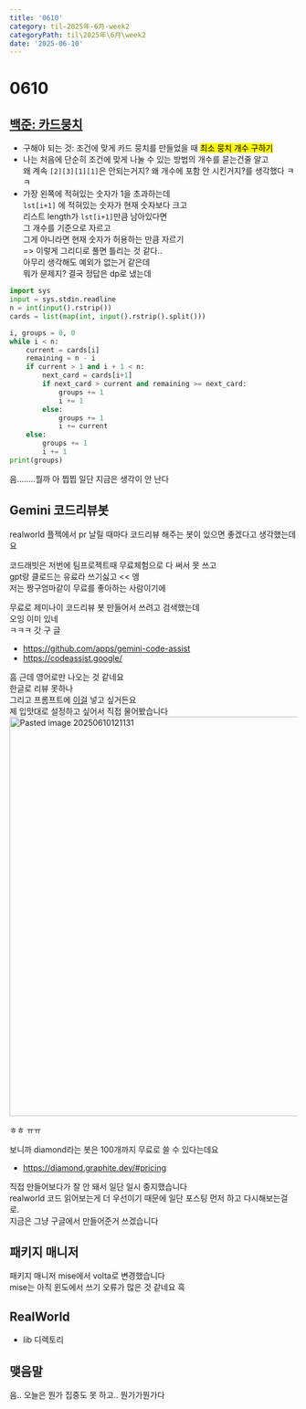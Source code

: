 ```yaml
---
title: '0610'
category: til-2025年-6月-week2
categoryPath: til\2025年\6月\week2
date: '2025-06-10'
---
```

# 0610
## [백준: 카드뭉치](https://www.acmicpc.net/problem/33886)  
- 구해야 되는 것: 조건에 맞게 카드 뭉치를 만들었을 때 <mark>최소 뭉치 개수 구하기</mark>  
- 나는 처음에 단순히 조건에 맞게 나눌 수 있는 방법의 개수를 묻는건줄 알고   
  왜 계속 `[2][3][1][1]`은 안되는거지? 왜 개수에 포함 안 시킨거지?를 생각했다 ㅋㅋ  
- 가장 왼쪽에 적혀있는 숫자가 1을 초과하는데   
  `lst[i+1]` 에 적혀있는 숫자가 현재 숫자보다 크고   
  리스트 length가 `lst[i+1]`만큼 남아있다면  
  그 개수를 기준으로 자르고  
  그게 아니라면 현재 숫자가 허용하는 만큼 자르기  
=> 이렇게 그리디로 풀면 틀리는 것 같다..  
  아무리 생각해도 예외가 없는거 같은데  
  뭐가 문제지? 결국 정답은 dp로 냈는데  
```python  
import sys  
input = sys.stdin.readline  
n = int(input().rstrip())  
cards = list(map(int, input().rstrip().split()))

i, groups = 0, 0  
while i < n:  
    current = cards[i]  
    remaining = n - i  
    if current > 1 and i + 1 < n:  
        next_card = cards[i+1]  
        if next_card > current and remaining >= next_card:  
            groups += 1  
            i += 1  
        else:  
            groups += 1  
            i += current  
    else:  
        groups += 1  
        i += 1  
print(groups)  
```  
음........뭘까 아 찝찝 일단 지금은 생각이 안 난다

## Gemini 코드리뷰봇  
realworld 플젝에서 pr 날릴 때마다 코드리뷰 해주는 봇이 있으면 좋겠다고 생각했는데요

코드래빗은 저번에 팀프로젝트때 무료체험으로 다 써서 못 쓰고  
gpt랑 클로드는 유료라 쓰기싫고 << 엥  
저는 짱구엄마같이 무료를 좋아하는 사람이기에

무료로 제미나이 코드리뷰 봇 만들어서 쓰려고 검색했는데   
오잉 이미 있네  
ㅋㅋㅋ 갓 구 글

- https://github.com/apps/gemini-code-assist  
- https://codeassist.google/

흠 근데 영어로만 나오는 것 같네요  
한글로 리뷰 못하나  
그리고 프롬프트에 [이걸](https://gist.github.com/toy-crane/dde6258997519d954063a536fc72d055) 넣고 싶거든요  
제 입맛대로 설정하고 싶어서 직접 물어봤습니다  
<img src="/images/til/2025年/6月/week2/Pasted image 20250610121131.png" alt="Pasted image 20250610121131" width="700">

ㅎㅎ ㅠㅠ

보니까 diamond라는 봇은 100개까지 무료로 쓸 수 있다는데요 

- https://diamond.graphite.dev/#pricing

직접 만들어보다가 잘 안 돼서 일단 일시 중지했습니다  
realworld 코드 읽어보는게 더 우선이기 때문에 일단 포스팅 먼저 하고 다시해보는걸로.  
지금은 그냥 구글에서 만들어준거 쓰겠습니다

## 패키지 매니저  
패키지 매니저 mise에서 volta로 변경했습니다  
mise는 아직 윈도에서 쓰기 오류가 많은 것 같네요 흑

## RealWorld  
- lib 디렉토리

## 맺음말  
음.. 오늘은 뭔가 집중도 못 하고.. 뭔가가뭔가다
